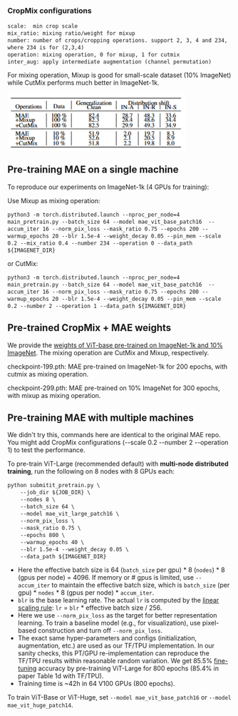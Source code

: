 ### CropMix configurations
```
scale:  min crop scale
mix_ratio: mixing ratio/weight for mixup
number: number of crops/cropping operations. support 2, 3, 4 and 234, where 234 is for (2,3,4)
operation: mixing operation, 0 for mixup, 1 for cutmix
inter_aug: apply intermediate augmentation (channel permutation)
```

For mixing operation, Mixup is good for small-scale dataset (10% ImageNet) while CutMix performs much better in ImageNet-1k. 

<img src='result.png' align="middle" width=400>

## Pre-training MAE on a single machine

To reproduce our experiments on ImageNet-1k (4 GPUs for training):

Use Mixup as mixing operation:
```
python3 -m torch.distributed.launch --nproc_per_node=4 main_pretrain.py --batch_size 64 --model mae_vit_base_patch16  --accum_iter 16 --norm_pix_loss --mask_ratio 0.75 --epochs 200 --warmup_epochs 20 --blr 1.5e-4 --weight_decay 0.05 --pin_mem --scale 0.2 --mix_ratio 0.4 --number 234 --operation 0 --data_path ${IMAGENET_DIR}
```
or CutMix:
```
python3 -m torch.distributed.launch --nproc_per_node=4 main_pretrain.py --batch_size 64 --model mae_vit_base_patch16  --accum_iter 16 --norm_pix_loss --mask_ratio 0.75 --epochs 200 --warmup_epochs 20 --blr 1.5e-4 --weight_decay 0.05 --pin_mem --scale 0.2 --number 2 --operation 1 --data_path ${IMAGENET_DIR}
```

## Pre-trained CropMix + MAE weights 

We provide the [weights of ViT-base pre-trained on ImageNet-1k and 10% ImageNet](https://drive.google.com/drive/folders/1t4U5I0aYYWmpWiEddOo9ae6a3-m6jOIQ?usp=sharing). The mixing operation are CutMix and Mixup, respectively.

checkpoint-199.pth: MAE pre-trained on ImageNet-1k for 200 epochs, with cutmix as mixing operation. 

checkpoint-299.pth: MAE pre-trained on 10% ImageNet for 300 epochs, with mixup as mixing operation. 


## Pre-training MAE with multiple machines
We didn't try this, commands here are identical to the original MAE repo. You might add CropMix configurations (--scale 0.2 --number 2 --operation 1) to test the performance. 

To pre-train ViT-Large (recommended default) with **multi-node distributed training**, run the following on 8 nodes with 8 GPUs each:
```
python submitit_pretrain.py \
    --job_dir ${JOB_DIR} \
    --nodes 8 \
    --batch_size 64 \
    --model mae_vit_large_patch16 \
    --norm_pix_loss \
    --mask_ratio 0.75 \
    --epochs 800 \
    --warmup_epochs 40 \
    --blr 1.5e-4 --weight_decay 0.05 \
    --data_path ${IMAGENET_DIR}
```
- Here the effective batch size is 64 (`batch_size` per gpu) * 8 (`nodes`) * 8 (gpus per node) = 4096. If memory or # gpus is limited, use `--accum_iter` to maintain the effective batch size, which is `batch_size` (per gpu) * `nodes` * 8 (gpus per node) * `accum_iter`.
- `blr` is the base learning rate. The actual `lr` is computed by the [linear scaling rule](https://arxiv.org/abs/1706.02677): `lr` = `blr` * effective batch size / 256.
- Here we use `--norm_pix_loss` as the target for better representation learning. To train a baseline model (e.g., for visualization), use pixel-based construction and turn off `--norm_pix_loss`.
- The exact same hyper-parameters and configs (initialization, augmentation, etc.) are used as our TF/TPU implementation. In our sanity checks, this PT/GPU re-implementation can reproduce the TF/TPU results within reasonable random variation. We get 85.5% [fine-tuning](FINETUNE.md) accuracy by pre-training ViT-Large for 800 epochs (85.4% in paper Table 1d with TF/TPU).
- Training time is ~42h in 64 V100 GPUs (800 epochs).

To train ViT-Base or ViT-Huge, set `--model mae_vit_base_patch16` or `--model mae_vit_huge_patch14`.
